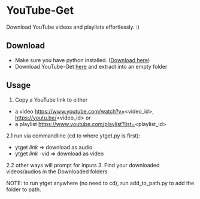 # YouTube-Get
Download YouTube videos and playlists effortlessly. :)

## Download
- Make sure you have python installed. ([Download here](https://www.python.org/downloads/))
- Download YouTube-Get [here](https://github.com/AttackRainbow/YouTube-Get/archive/main.zip) and extract into an empty folder

## Usage
1. Copy a YouTube link to either
- a video https://www.youtube.com/watch?v=<video_id>, https://youtu.be/<video_id> or  
- a playlist https://www.youtube.com/playlist?list=<playlist_id>  

2.1 run via commandline (cd to where ytget.py is first): 
- ytget _link_ => download as audio 
- ytget _link_ -vid => download as video  

2.2 other ways will prompt for inputs
3. Find your downloaded videos/audios in the Downloaded folders

NOTE: to run ytget anywhere (no need to cd), run add_to_path.py to add the folder to path.
